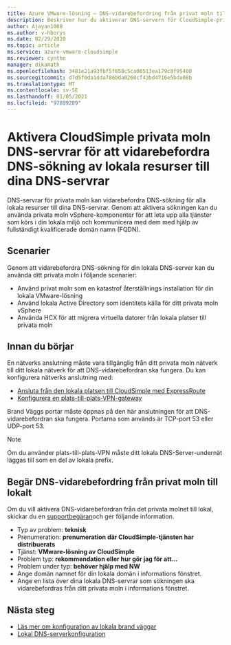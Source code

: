 ```yaml
---
title: Azure VMware-lösning – DNS-vidarebefordring från privat moln till lokalt
description: Beskriver hur du aktiverar DNS-servern för CloudSimple-privata moln för att vidarebefordra sökning av lokala resurser
author: Ajayan1008
ms.author: v-hborys
ms.date: 02/29/2020
ms.topic: article
ms.service: azure-vmware-cloudsimple
ms.reviewer: cynthn
manager: dikamath
ms.openlocfilehash: 3481e21a93fbf5f658c5ca00513ea179c8f95400
ms.sourcegitcommit: d7d5f0da1dda786bda0260cf43bd4716e5bda08b
ms.translationtype: MT
ms.contentlocale: sv-SE
ms.lasthandoff: 01/05/2021
ms.locfileid: "97899209"
---
```

# <a name="enable-cloudsimple-private-cloud-dns-servers-to-forward-dns-lookup-of-on-premises-resources-to-your-dns-servers"></a>Aktivera CloudSimple privata moln DNS-servrar för att vidarebefordra DNS-sökning av lokala resurser till dina DNS-servrar

DNS-servrar för privata moln kan vidarebefordra DNS-sökning för alla lokala resurser till dina DNS-servrar.  Genom att aktivera sökningen kan du använda privata moln vSphere-komponenter för att leta upp alla tjänster som körs i din lokala miljö och kommunicera med dem med hjälp av fullständigt kvalificerade domän namn (FQDN).

## <a name="scenarios"></a>Scenarier 

Genom att vidarebefordra DNS-sökning för din lokala DNS-server kan du använda ditt privata moln i följande scenarier:

* Använd privat moln som en katastrof återställnings installation för din lokala VMware-lösning
* Använd lokala Active Directory som identitets källa för ditt privata moln vSphere
* Använda HCX för att migrera virtuella datorer från lokala platser till privata moln

## <a name="before-you-begin"></a>Innan du börjar

En nätverks anslutning måste vara tillgänglig från ditt privata moln nätverk till ditt lokala nätverk för att DNS-vidarebefordran ska fungera.  Du kan konfigurera nätverks anslutning med:

* [Ansluta från den lokala platsen till CloudSimple med ExpressRoute](on-premises-connection.md)
* [Konfigurera en plats-till-plats-VPN-gateway](./vpn-gateway.md#set-up-a-site-to-site-vpn-gateway)

Brand Väggs portar måste öppnas på den här anslutningen för att DNS-vidarebefordran ska fungera.  Portarna som används är TCP-port 53 eller UDP-port 53.

> [!NOTE]
> Om du använder plats-till-plats-VPN måste ditt lokala DNS-Server-undernät läggas till som en del av lokala prefix.

## <a name="request-dns-forwarding-from-private-cloud-to-on-premises"></a>Begär DNS-vidarebefordring från privat moln till lokalt

Om du vill aktivera DNS-vidarebefordran från det privata molnet till lokal, skickar du en [supportbegäran](https://portal.azure.com/#blade/Microsoft_Azure_Support/HelpAndSupportBlade/newsupportrequest)och ger följande information.

* Typ av problem: **teknisk**
* Prenumeration: **prenumeration där CloudSimple-tjänsten har distribuerats**
* Tjänst: **VMware-lösning av CloudSimple**
* Problem typ: **rekommendation eller hur gör jag för att...**
* Problem under typ: **behöver hjälp med NW**
* Ange domän namnet för din lokala domän i informations fönstret.
* Ange en lista över dina lokala DNS-servrar som sökningen ska vidarebefordras från ditt privata moln i informations fönstret.

## <a name="next-steps"></a>Nästa steg

* [Läs mer om konfiguration av lokala brand väggar](on-premises-firewall-configuration.md)
* [Lokal DNS-serverkonfiguration](on-premises-dns-setup.md)
